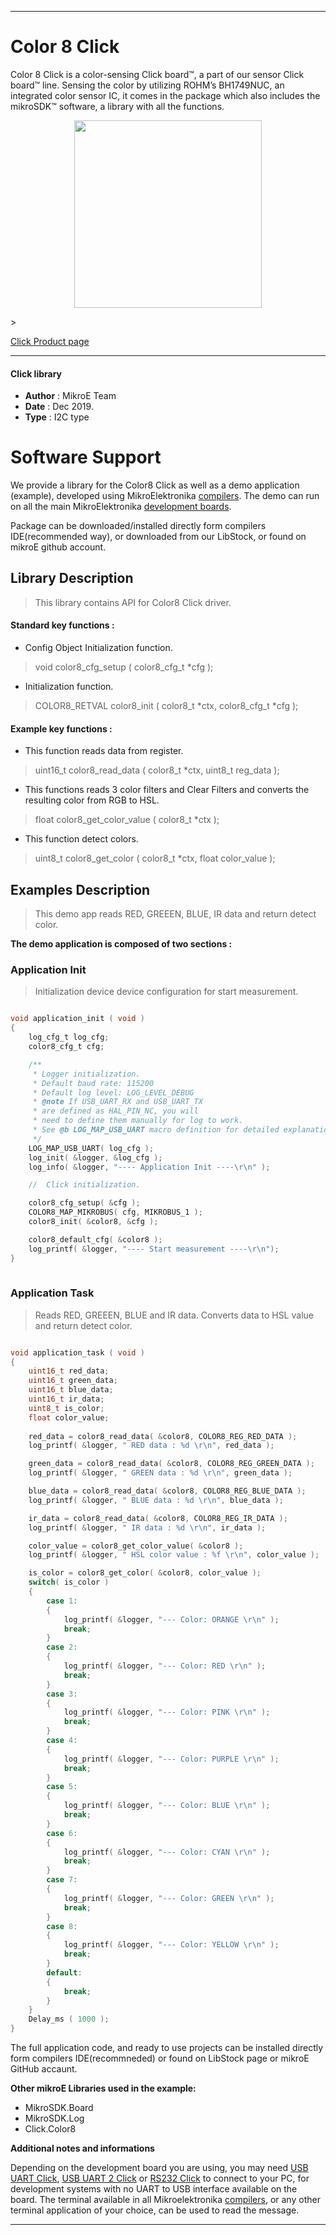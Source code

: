 
---
# Color 8 Click

Color 8 Click is a color-sensing Click board™, a part of our sensor Click board™ line. Sensing the color by utilizing ROHM’s BH1749NUC, an integrated color sensor IC, it comes in the package which also includes the mikroSDK™ software, a library with all the functions.

<p align="center">
  <img src="https://download.mikroe.com/images/click_for_ide/color8_click.png" height=300px>
</p>>

[Click Product page](https://www.mikroe.com/color-8-click)

---


#### Click library 

- **Author**        : MikroE Team
- **Date**          : Dec 2019.
- **Type**          : I2C type


# Software Support

We provide a library for the Color8 Click 
as well as a demo application (example), developed using MikroElektronika 
[compilers](https://shop.mikroe.com/compilers). 
The demo can run on all the main MikroElektronika [development boards](https://shop.mikroe.com/development-boards).

Package can be downloaded/installed directly form compilers IDE(recommended way), or downloaded from our LibStock, or found on mikroE github account. 

## Library Description

> This library contains API for Color8 Click driver.

#### Standard key functions :

- Config Object Initialization function.
> void color8_cfg_setup ( color8_cfg_t *cfg ); 
 
- Initialization function.
> COLOR8_RETVAL color8_init ( color8_t *ctx, color8_cfg_t *cfg );


#### Example key functions :

- This function reads data from register.
> uint16_t color8_read_data ( color8_t *ctx, uint8_t reg_data );
 
- This functions reads 3 color filters and Clear Filters and converts the resulting color from RGB to HSL.
> float color8_get_color_value ( color8_t *ctx );

- This function detect colors.
> uint8_t color8_get_color ( color8_t *ctx, float color_value );

## Examples Description

> This demo app reads RED, GREEEN, BLUE, IR data and return detect color.

**The demo application is composed of two sections :**

### Application Init 

> Initialization device device configuration for start measurement.

```c

void application_init ( void )
{
    log_cfg_t log_cfg;
    color8_cfg_t cfg;

    /** 
     * Logger initialization.
     * Default baud rate: 115200
     * Default log level: LOG_LEVEL_DEBUG
     * @note If USB_UART_RX and USB_UART_TX 
     * are defined as HAL_PIN_NC, you will 
     * need to define them manually for log to work. 
     * See @b LOG_MAP_USB_UART macro definition for detailed explanation.
     */
    LOG_MAP_USB_UART( log_cfg );
    log_init( &logger, &log_cfg );
    log_info( &logger, "---- Application Init ----\r\n" );

    //  Click initialization.

    color8_cfg_setup( &cfg );
    COLOR8_MAP_MIKROBUS( cfg, MIKROBUS_1 );
    color8_init( &color8, &cfg );

    color8_default_cfg( &color8 );
    log_printf( &logger, "---- Start measurement ----\r\n");
}
  
```

### Application Task

> Reads RED, GREEEN, BLUE and IR data. 
> Converts data to HSL value and return detect color.

```c

void application_task ( void )
{
    uint16_t red_data;
    uint16_t green_data;
    uint16_t blue_data;
    uint16_t ir_data;
    uint8_t is_color;
    float color_value;
    
    red_data = color8_read_data( &color8, COLOR8_REG_RED_DATA );
    log_printf( &logger, " RED data : %d \r\n", red_data );

    green_data = color8_read_data( &color8, COLOR8_REG_GREEN_DATA );
    log_printf( &logger, " GREEN data : %d \r\n", green_data );

    blue_data = color8_read_data( &color8, COLOR8_REG_BLUE_DATA );
    log_printf( &logger, " BLUE data : %d \r\n", blue_data );

    ir_data = color8_read_data( &color8, COLOR8_REG_IR_DATA );
    log_printf( &logger, " IR data : %d \r\n", ir_data );

    color_value = color8_get_color_value( &color8 );
    log_printf( &logger, " HSL color value : %f \r\n", color_value );

    is_color = color8_get_color( &color8, color_value );
    switch( is_color )
    {
        case 1:
        {
            log_printf( &logger, "--- Color: ORANGE \r\n" );
            break;
        }
        case 2:
        {
            log_printf( &logger, "--- Color: RED \r\n" );
            break;
        }
        case 3:
        {
            log_printf( &logger, "--- Color: PINK \r\n" );
            break;
        }
        case 4:
        {
            log_printf( &logger, "--- Color: PURPLE \r\n" );
            break;
        }
        case 5:
        {
            log_printf( &logger, "--- Color: BLUE \r\n" );
            break;
        }
        case 6:
        {
            log_printf( &logger, "--- Color: CYAN \r\n" );
            break;
        }
        case 7:
        {
            log_printf( &logger, "--- Color: GREEN \r\n" );
            break;
        }
        case 8:
        {
            log_printf( &logger, "--- Color: YELLOW \r\n" );
            break;
        }
        default:
        {
            break;
        }
    }
    Delay_ms ( 1000 );
} 

```

The full application code, and ready to use projects can be  installed directly form compilers IDE(recommneded) or found on LibStock page or mikroE GitHub accaunt.

**Other mikroE Libraries used in the example:** 

- MikroSDK.Board
- MikroSDK.Log
- Click.Color8

**Additional notes and informations**

Depending on the development board you are using, you may need 
[USB UART Click](https://shop.mikroe.com/usb-uart-click), 
[USB UART 2 Click](https://shop.mikroe.com/usb-uart-2-click) or 
[RS232 Click](https://shop.mikroe.com/rs232-click) to connect to your PC, for 
development systems with no UART to USB interface available on the board. The 
terminal available in all Mikroelektronika 
[compilers](https://shop.mikroe.com/compilers), or any other terminal application 
of your choice, can be used to read the message.



---
